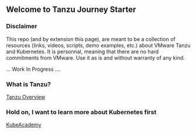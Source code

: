 ## Welcome to Tanzu Journey Starter

### Disclaimer

This repo (and by extension this page), are meant to be a collection of resources (links, videos, scripts, demo examples, etc.) about VMware Tanzu and Kubernetes. It is personnal, meaning that there are no hard commitments from VMware. Use it as is and without warranty of any kind.

... Work In Progress ....


### What is Tanzu?

[Tanzu Overview](https://tanzu.vmware.com/tanzu)

### Hold on, I want to learn more about Kubernetes first

[KubeAcademy](https://kube.academy/)



